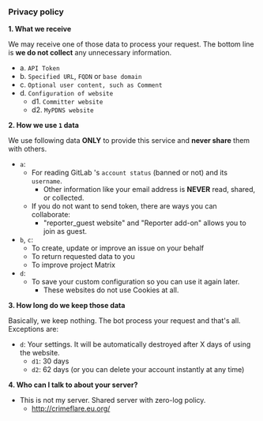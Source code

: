 ### Privacy policy


**1. What we receive**

  We may receive one of those data to process your request.
  The bottom line is **we do not collect** any unnecessary information.

  - a. `API Token`
  - b. `Specified URL`, `FQDN` or `base domain`
  - c. `Optional user content, such as Comment`
  - d. `Configuration of website`
    - d1. `Committer website`
    - d2. `MyPDNS website`



**2. How we use `1` data**

  We use following data **ONLY** to provide this service and **never share** them with others.

  - `a`:
    - For reading GitLab 's `account status` (banned or not) and its `username`.
      - Other information like your email address is **NEVER** read, shared, or collected.
    - If you do not want to send token, there are ways you can collaborate:
      - "reporter_guest website" and "Reporter add-on" allows you to join as guest.
  - `b`, `c`:
    - To create, update or improve an issue on your behalf
    - To return requested data to you
    - To improve project Matrix
  - `d`:
    - To save your custom configuration so you can use it again later.
      - These websites do not use Cookies at all.


**3. How long do we keep those data**

  Basically, we keep nothing. The bot process your request and that's all.
  Exceptions are:
  - `d`: Your settings. It will be automatically destroyed after X days of using the website.
    - `d1`: 30 days
    - `d2`: 62 days (or you can delete your account instantly at any time)


**4. Who can I talk to about your server?**
  - This is not my server. Shared server with zero-log policy.
    - http://crimeflare.eu.org/

